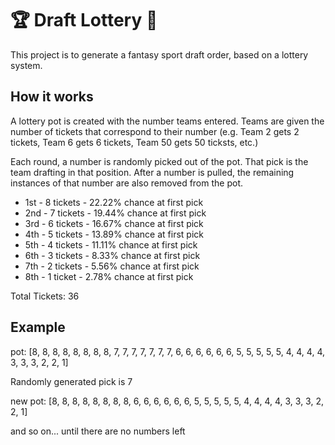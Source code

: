 # 🏆 Draft Lottery 🏈
This project is to generate a fantasy sport draft order, based on a lottery system.

## How it works
A lottery pot is created with the number teams entered. Teams are given the number of tickets that correspond to their number (e.g. Team 2 gets 2 tickets, Team 6 gets 6 tickets, Team 50 gets 50 ticksts, etc.)

Each round, a number is randomly picked out of the pot. That pick is the team drafting in that position. After a number is pulled, the remaining instances of that number are also removed from the pot.


- 1st - 8 tickets - 22.22% chance at first pick
- 2nd - 7 tickets - 19.44% chance at first pick
- 3rd - 6 tickets - 16.67% chance at first pick
- 4th - 5 tickets - 13.89% chance at first pick
- 5th - 4 tickets - 11.11% chance at first pick
- 6th - 3 tickets - 8.33% chance at first pick
- 7th - 2 tickets - 5.56% chance at first pick
- 8th - 1 ticket - 2.78% chance at first pick

Total Tickets: 36


## Example

pot: [8, 8, 8, 8, 8, 8, 8, 8, 7, 7, 7, 7, 7, 7, 7, 6, 6, 6, 6, 6, 6, 5, 5, 5, 5, 5, 4, 4, 4, 4, 3, 3, 3, 2, 2, 1]

Randomly generated pick is 7

new pot: [8, 8, 8, 8, 8, 8, 8, 8, 6, 6, 6, 6, 6, 6, 5, 5, 5, 5, 5, 4, 4, 4, 4, 3, 3, 3, 2, 2, 1]

and so on... until there are no numbers left